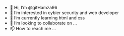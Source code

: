- 👋 Hi, I’m @gitHamza96
- 👀 I’m interested in cybier security and web developer
- 🌱 I’m currently learning html and css
- 💞️ I’m looking to collaborate on ...
- 📫 How to reach me ...

<!---
gitHamza96/gitHamza96 is a ✨ special ✨ repository because its `README.md` (this file) appears on your GitHub profile.
You can click the Preview link to take a look at your changes.
--->
